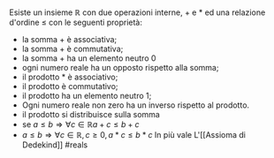 Esiste un insieme $\mathbb{R}$ con due operazioni interne, $+$ e $*$ ed una relazione d'ordine $\leq$ con le seguenti proprietà:
- la somma $+$ è associativa;
- la somma $+$ è commutativa;
- la somma $+$ ha un elemento neutro $0$
- ogni numero reale ha un opposto rispetto alla somma;
- il prodotto $*$ è associativo;
- il prodotto è commutativo;
- il prodotto ha un elemento neutro 1;
- Ogni numero reale non zero ha un inverso rispetto al prodotto.
- il prodotto si distribuisce sulla somma
- se $a\leq b \Rightarrow \forall c\in\mathbb{R} a+c\leq b+c$
- $a\leq b \Rightarrow \forall c\in\mathbb{R},\, c\geq 0, a*c\leq b*c$
In più vale L'[[Assioma di Dedekind]]
#reals